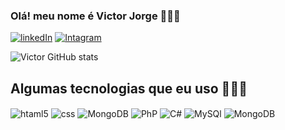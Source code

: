 
### Olá! meu nome é Victor Jorge 💁🏾‍♂️

[![linkedIn](https://img.shields.io/badge/LinkedIn-0077B5?style=for-the-badge&logo=linkedin&logoColor=white)](https://www.linkedin.com/in/victor-jorge-165615315/)
[![Intagram](https://img.shields.io/badge/Instagram-E4405F?style=for-the-badge&logo=instagram&logoColor=white)](https://www.instagram.com/victor_ntc1/)

![Victor GitHub stats](https://github-readme-stats.vercel.app/api?username=victorjorgee&show_icons=true&theme=dracula)

## Algumas tecnologias que eu uso 👨🏾‍💻

<div>
 <img align="center" alt="htaml5" src="https://img.shields.io/badge/HTML5-E34F26?style=for-the-badge&logo=html5&logoColor=white" />
 <img align="center" alt="css" src="https://img.shields.io/badge/CSS-239120?&style=for-the-badge&logo=css3&logoColor=white" />
 <img align="center" alt="MongoDB" src="https://img.shields.io/badge/JavaScript-F7DF1E?style=for-the-badge&logo=javascript&logoColor=black"/>
 <img align="center" alt="PhP" src="https://img.shields.io/badge/PHP-777BB4?style=for-the-badge&logo=php&logoColor=white" />
 <img align="center" alt="C#" src="https://img.shields.io/badge/C%23-239120?style=for-the-badge&logo=c-sharp&logoColor=white"/>
 <img align="center" alt="MySQl" src="https://img.shields.io/badge/MySQL-00000F?style=for-the-badge&logo=mysql&logoColor=white" />
 <img align="center" alt="MongoDB" src="https://img.shields.io/badge/MongoDB-4EA94B?style=for-the-badge&logo=mongodb&logoColor=white"/>


</div>

